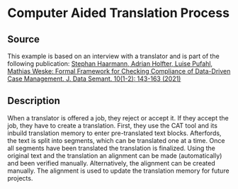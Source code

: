 # Computer Aided Translation Process

## Source

This example is based on an interview with a translator and is part of the following publication:
[Stephan Haarmann, Adrian Holfter, Luise Pufahl, Mathias Weske: Formal Framework for Checking Compliance of Data-Driven Case Management. J. Data Semant. 10(1-2): 143-163 (2021)](https://doi.org/10.1007/s13740-021-00120-3)

## Description
When a translator is offered a job, they reject or accept it.
If they accept the job, they have to create a translation.
First, they use the CAT tool and its inbuild translation memory to enter pre-translated text blocks.
Afterfords, the text is split into segments, which can be translated one at a time.
Once all segments have been translated the translation is finalized.
Using the original text and the translation an alignment can be made (automatically) and been verified manually.
Alternatively, the alignment can be created manually.
The alignment is used to update the translation memory for future projects.